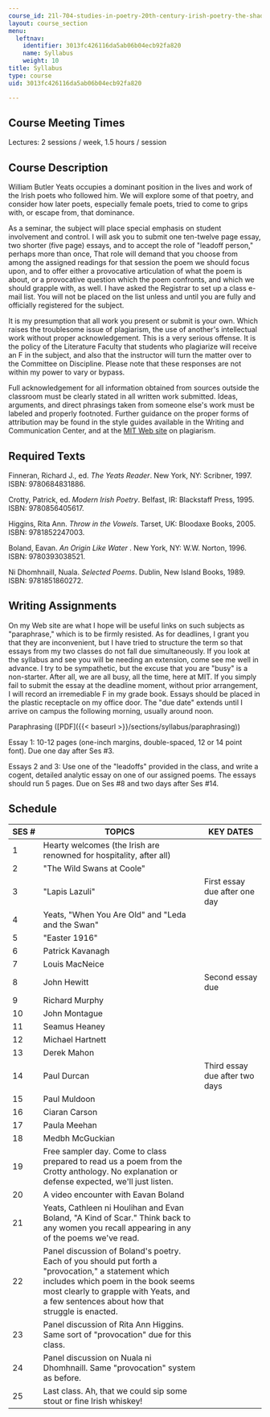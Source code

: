 ```yaml
---
course_id: 21l-704-studies-in-poetry-20th-century-irish-poetry-the-shadow-of-w-b-yeats-spring-2008
layout: course_section
menu:
  leftnav:
    identifier: 3013fc426116da5ab06b04ecb92fa820
    name: Syllabus
    weight: 10
title: Syllabus
type: course
uid: 3013fc426116da5ab06b04ecb92fa820

---
```


Course Meeting Times
--------------------

Lectures: 2 sessions / week, 1.5 hours / session

Course Description
------------------

William Butler Yeats occupies a dominant position in the lives and work of the Irish poets who followed him. We will explore some of that poetry, and consider how later poets, especially female poets, tried to come to grips with, or escape from, that dominance.

As a seminar, the subject will place special emphasis on student involvement and control. I will ask you to submit one ten-twelve page essay, two shorter (five page) essays, and to accept the role of "leadoff person," perhaps more than once, That role will demand that you choose from among the assigned readings for that session the poem we should focus upon, and to offer either a provocative articulation of what the poem is about, or a provocative question which the poem confronts, and which we should grapple with, as well. I have asked the Registrar to set up a class e-mail list. You will not be placed on the list unless and until you are fully and officially registered for the subject.

It is my presumption that all work you present or submit is your own. Which raises the troublesome issue of plagiarism, the use of another's intellectual work without proper acknowledgement. This is a very serious offense. It is the policy of the Literature Faculty that students who plagiarize will receive an F in the subject, and also that the instructor will turn the matter over to the Committee on Discipline. Please note that these responses are not within my power to vary or bypass.

Full acknowledgement for all information obtained from sources outside the classroom must be clearly stated in all written work submitted. Ideas, arguments, and direct phrasings taken from someone else's work must be labeled and properly footnoted. Further guidance on the proper forms of attribution may be found in the style guides available in the Writing and Communication Center, and at the [MIT Web site](http://web.mit.edu/writing/index.html) on plagiarism.

Required Texts
--------------

Finneran, Richard J., ed. _The Yeats Reader_. New York, NY: Scribner, 1997. ISBN: 9780684831886.

Crotty, Patrick, ed. _Modern Irish Poetry_. Belfast, IR: Blackstaff Press, 1995. ISBN: 9780856405617.

Higgins, Rita Ann. _Throw in the Vowels_. Tarset, UK: Bloodaxe Books, 2005. ISBN: 9781852247003.

Boland, Eavan. _An Origin Like Water_ . New York, NY: W.W. Norton, 1996. ISBN: 9780393038521.

Ni Dhomhnaill, Nuala. _Selected Poems_. Dublin, New Island Books, 1989. ISBN: 9781851860272.

Writing Assignments
-------------------

On my Web site are what I hope will be useful links on such subjects as "paraphrase," which is to be firmly resisted. As for deadlines, I grant you that they are inconvenient, but I have tried to structure the term so that essays from my two classes do not fall due simultaneously. If you look at the syllabus and see you will be needing an extension, come see me well in advance. I try to be sympathetic, but the excuse that you are "busy" is a non-starter. After all, we are all busy, all the time, here at MIT. If you simply fail to submit the essay at the deadline moment, without prior arrangement, I will record an irremediable F in my grade book. Essays should be placed in the plastic receptacle on my office door. The "due date" extends until I arrive on campus the following morning, usually around noon.

Paraphrasing ([PDF]({{< baseurl >}}/sections/syllabus/paraphrasing))

Essay 1: 10-12 pages (one-inch margins, double-spaced, 12 or 14 point font). Due one day after Ses #3.

Essays 2 and 3: Use one of the "leadoffs" provided in the class, and write a cogent, detailed analytic essay on one of our assigned poems. The essays should run 5 pages. Due on Ses #8 and two days after Ses #14.

Schedule
--------

| SES # | TOPICS | KEY DATES |
| --- | --- | --- |
| 1 | Hearty welcomes (the Irish are renowned for hospitality, after all) | &nbsp; |
| 2 | "The Wild Swans at Coole" | &nbsp; |
| 3 | "Lapis Lazuli" | First essay due after one day |
| 4 | Yeats, "When You Are Old" and "Leda and the Swan" | &nbsp; |
| 5 | "Easter 1916" | &nbsp; |
| 6 | Patrick Kavanagh | &nbsp; |
| 7 | Louis MacNeice | &nbsp; |
| 8 | John Hewitt | Second essay due |
| 9 | Richard Murphy | &nbsp; |
| 10 | John Montague | &nbsp; |
| 11 | Seamus Heaney | &nbsp; |
| 12 | Michael Hartnett | &nbsp; |
| 13 | Derek Mahon | &nbsp; |
| 14 | Paul Durcan | Third essay due after two days |
| 15 | Paul Muldoon | &nbsp; |
| 16 | Ciaran Carson | &nbsp; |
| 17 | Paula Meehan | &nbsp; |
| 18 | Medbh McGuckian | &nbsp; |
| 19 | Free sampler day. Come to class prepared to read us a poem from the Crotty anthology. No explanation or defense expected, we'll just listen. | &nbsp; |
| 20 | A video encounter with Eavan Boland | &nbsp; |
| 21 | Yeats, Cathleen ni Houlihan and Evan Boland, "A Kind of Scar." Think back to any women you recall appearing in any of the poems we've read. | &nbsp; |
| 22 | Panel discussion of Boland's poetry. Each of you should put forth a "provocation," a statement which includes which poem in the book seems most clearly to grapple with Yeats, and a few sentences about how that struggle is enacted. | &nbsp; |
| 23 | Panel discussion of Rita Ann Higgins. Same sort of "provocation" due for this class. | &nbsp; |
| 24 | Panel discussion on Nuala ni Dhomhnaill. Same "provocation" system as before. | &nbsp; |
| 25 | Last class. Ah, that we could sip some stout or fine Irish whiskey! |